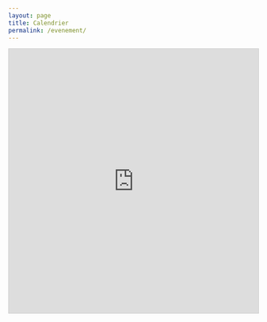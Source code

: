 ```yaml
---
layout: page
title: Calendrier
permalink: /evenement/
---
```


<iframe class="airtable-embed" src="https://airtable.com/embed/shrhcthypPSk6IdTO?backgroundColor=gray&viewControls=on" frameborder="0" onmousewheel="" width="100%" height="533" style="background: transparent; border: 1px solid #ccc;"></iframe>
